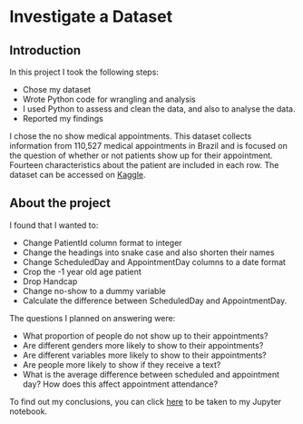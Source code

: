 # Investigate a Dataset

## Introduction
In this project I took the following steps:
- Chose my dataset
- Wrote Python code for wrangling and analysis
 - I used Python to assess and clean the data, and also to analyse the data.
- Reported my findings

I chose the no show medical appointments. This dataset collects information from 110,527 medical appointments in Brazil and is focused on the question of whether or not patients show up for their appointment. Fourteen characteristics about the patient are included in each row. The dataset can be accessed on [Kaggle](https://www.kaggle.com/joniarroba/noshowappointments).

## About the project
I found that I wanted to:
- Change PatientId column format to integer
- Change the headings into snake case and also shorten their names
- Change ScheduledDay and AppointmentDay columns to a date format
- Crop the -1 year old age patient
- Drop Handcap
- Change no-show to a dummy variable
- Calculate the difference between ScheduledDay and AppointmentDay.

The questions I planned on answering were:
- What proportion of people do not show up to their appointments?
- Are different genders more likely to show to their appointments?
- Are different variables more likely to show to their appointments?
- Are people more likely to show if they receive a text?
- What is the average difference between scheduled and appointment day? How does this affect appointment attendance?

To find out my conclusions, you can click [here](Investigate_A_Dataset.ipynb) to be taken to my Jupyter notebook.
